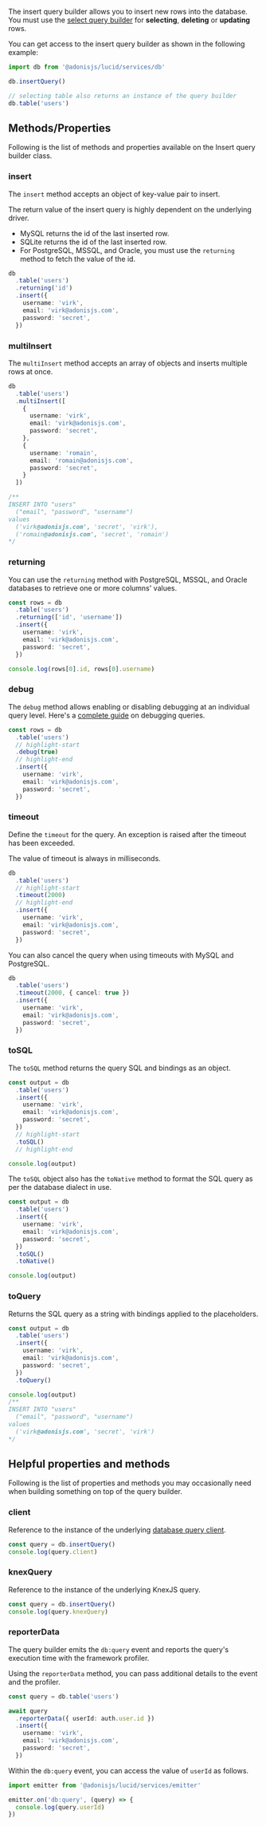 The insert query builder allows you to insert new rows into the database. You must use the [select query builder](./select.md) for **selecting**, **deleting** or **updating** rows.

You can get access to the insert query builder as shown in the following example:

```ts
import db from '@adonisjs/lucid/services/db'

db.insertQuery()

// selecting table also returns an instance of the query builder
db.table('users')
```

## Methods/Properties
Following is the list of methods and properties available on the Insert query builder class.

### insert
The `insert` method accepts an object of key-value pair to insert.

The return value of the insert query is highly dependent on the underlying driver.

- MySQL returns the id of the last inserted row.
- SQLite returns the id of the last inserted row.
- For PostgreSQL, MSSQL, and Oracle, you must use the `returning` method to fetch the value of the id.

```ts
db
  .table('users')
  .returning('id')
  .insert({
    username: 'virk',
    email: 'virk@adonisjs.com',
    password: 'secret',
  })
```

### multiInsert
The `multiInsert` method accepts an array of objects and inserts multiple rows at once.

```ts
db
  .table('users')
  .multiInsert([
    {
      username: 'virk',
      email: 'virk@adonisjs.com',
      password: 'secret',
    },
    {
      username: 'romain',
      email: 'romain@adonisjs.com',
      password: 'secret',
    }
  ])

/**
INSERT INTO "users"
  ("email", "password", "username")
values
  ('virk@adonisjs.com', 'secret', 'virk'),
  ('romain@adonisjs.com', 'secret', 'romain')
*/
```

### returning
You can use the `returning` method with PostgreSQL, MSSQL, and Oracle databases to retrieve one or more columns' values.

```ts
const rows = db
  .table('users')
  .returning(['id', 'username'])
  .insert({
    username: 'virk',
    email: 'virk@adonisjs.com',
    password: 'secret',
  })

console.log(rows[0].id, rows[0].username)
```

### debug
The `debug` method allows enabling or disabling debugging at an individual query level. Here's a [complete guide](../guides/debugging.md) on debugging queries.

```ts
const rows = db
  .table('users')
  // highlight-start
  .debug(true)
  // highlight-end
  .insert({
    username: 'virk',
    email: 'virk@adonisjs.com',
    password: 'secret',
  })
```

### timeout
Define the `timeout` for the query. An exception is raised after the timeout has been exceeded.

The value of timeout is always in milliseconds.

```ts
db
  .table('users')
  // highlight-start
  .timeout(2000)
  // highlight-end
  .insert({
    username: 'virk',
    email: 'virk@adonisjs.com',
    password: 'secret',
  })
```

You can also cancel the query when using timeouts with MySQL and PostgreSQL.

```ts
db
  .table('users')
  .timeout(2000, { cancel: true })
  .insert({
    username: 'virk',
    email: 'virk@adonisjs.com',
    password: 'secret',
  })
```

### toSQL
The `toSQL` method returns the query SQL and bindings as an object.

```ts
const output = db
  .table('users')
  .insert({
    username: 'virk',
    email: 'virk@adonisjs.com',
    password: 'secret',
  })
  // highlight-start
  .toSQL()
  // highlight-end

console.log(output)
```

The `toSQL` object also has the `toNative` method to format the SQL query as per the database dialect in use.

```ts
const output = db
  .table('users')
  .insert({
    username: 'virk',
    email: 'virk@adonisjs.com',
    password: 'secret',
  })
  .toSQL()
  .toNative()

console.log(output)
```

### toQuery
Returns the SQL query as a string with bindings applied to the placeholders.

```ts
const output = db
  .table('users')
  .insert({
    username: 'virk',
    email: 'virk@adonisjs.com',
    password: 'secret',
  })
  .toQuery()

console.log(output)
/**
INSERT INTO "users"
  ("email", "password", "username")
values
  ('virk@adonisjs.com', 'secret', 'virk')
*/
```

## Helpful properties and methods
Following is the list of properties and methods you may occasionally need when building something on top of the query builder.

### client
Reference to the instance of the underlying [database query client](./query-client.md).

```ts
const query = db.insertQuery()
console.log(query.client)
```

### knexQuery
Reference to the instance of the underlying KnexJS query.

```ts
const query = db.insertQuery()
console.log(query.knexQuery)
```

### reporterData
The query builder emits the `db:query` event and reports the query's execution time with the framework profiler.

Using the `reporterData` method, you can pass additional details to the event and the profiler.

```ts
const query = db.table('users')

await query
  .reporterData({ userId: auth.user.id })
  .insert({
    username: 'virk',
    email: 'virk@adonisjs.com',
    password: 'secret',
  })
```

Within the `db:query` event, you can access the value of `userId` as follows.

```ts
import emitter from '@adonisjs/lucid/services/emitter'

emitter.on('db:query', (query) => {
  console.log(query.userId)
})
```
